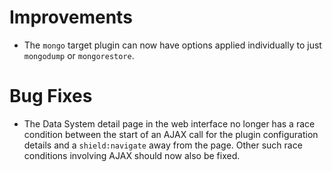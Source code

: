 # Improvements

- The `mongo` target plugin can now have options applied
  individually to just `mongodump` or `mongorestore`.

# Bug Fixes

- The Data System detail page in the web interface no longer has a
  race condition between the start of an AJAX call for the plugin
  configuration details and a `shield:navigate` away from the
  page.  Other such race conditions involving AJAX should now also
  be fixed.
